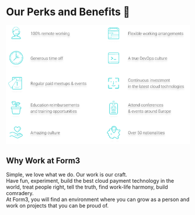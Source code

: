 # Our Perks and Benefits 💍

![Our Benefits](../assets/benefits.png)

## Why Work at Form3

Simple, we love what we do. Our work is our craft. <br>
Have fun, experiment, build the best cloud payment technology in the world, treat people right, tell the truth, find work-life harmony, build comradery. <br>
At Form3, you will find an environment where you can grow as a person and work on projects that you can be proud of.
